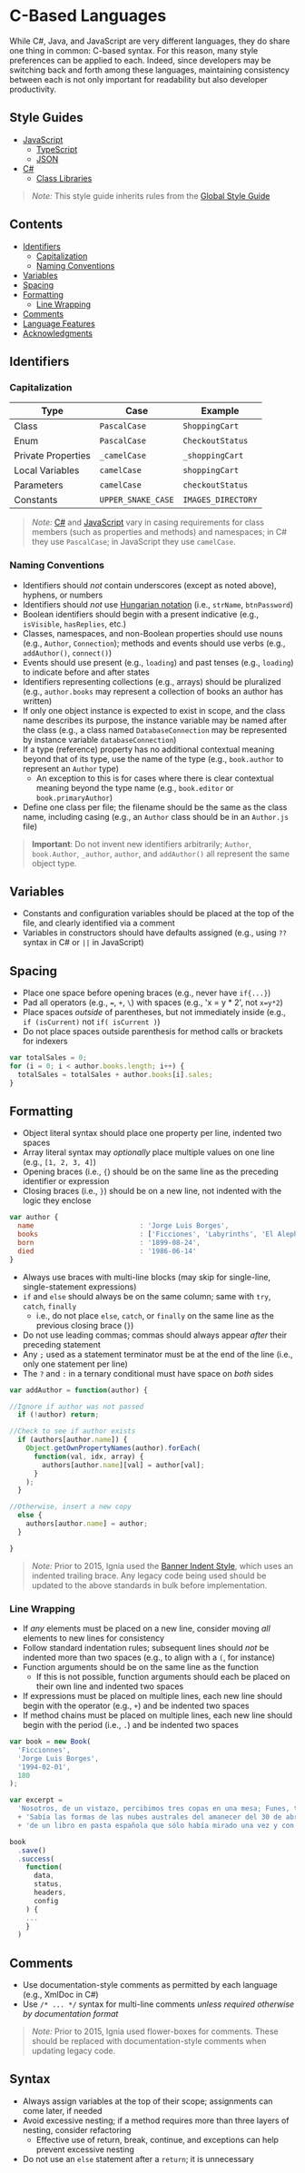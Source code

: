 # C-Based Languages

While C#, Java, and JavaScript are very different languages, they do share one thing in common: C-based syntax. For this reason, many style preferences can be applied to each. Indeed, since developers may be switching back and forth among these languages, maintaining consistency between each is not only important for readability but also developer productivity.

## Style Guides
- [JavaScript](./JavaScript)
  - [TypeScript](./JavaScript/TypeScript.md)
  - [JSON](./JavaScript/JSON.md)
- [C#](./C%23)
  - [Class Libraries](./C%23/Class%20Libraries.md)

> *Note:* This style guide inherits rules from the [Global Style Guide](../README.md)

## Contents
- [Identifiers](#identifiers)
  - [Capitalization](#capitalization)
  - [Naming Conventions](#naming-conventions)
- [Variables](#variables)
- [Spacing](#spacing)
- [Formatting](#formatting)
  - [Line Wrapping](#line-wrapping)
- [Comments](#comments)
- [Language Features](#language-features)
- [Acknowledgments](#acknowledgments)

## Identifiers

### Capitalization
| Type                          | Case                          | Example
| ------------------------------|-------------------------------|-------------------------------
| Class                         | `PascalCase`                  | `ShoppingCart`
| Enum                          | `PascalCase`                  | `CheckoutStatus`
| Private Properties            | `_camelCase`                  | `_shoppingCart`
| Local Variables               | `camelCase`                   | `shoppingCart`
| Parameters                    | `camelCase`                   | `checkoutStatus`
| Constants                     | `UPPER_SNAKE_CASE`            | `IMAGES_DIRECTORY`

> *Note:* [C#](./C%23/README.md) and [JavaScript](./JavaScript/README.md) vary in casing requirements for class members (such as properties and methods) and namespaces; in C# they use `PascalCase`; in JavaScript they use `camelCase`.

### Naming Conventions
- Identifiers should *not* contain underscores (except as noted above), hyphens, or numbers
- Identifiers should *not* use [Hungarian notation](https://msdn.microsoft.com/en-us/library/aa260976%28v=vs.60%29.aspx) (i.e., `strName`, `btnPassword`)
- Boolean identifiers should begin with a present indicative (e.g., `isVisible`, `hasReplies`, etc.)
- Classes, namespaces, and non-Boolean properties should use nouns (e.g., `Author`, `Connection`); methods and events should use verbs (e.g., `addAuthor()`, `connect()`)
- Events should use present (e.g., `loading`) and past tenses (e.g., `loading`) to indicate before and after states
- Identifiers representing collections (e.g., arrays) should be pluralized (e.g., `author.books` may represent a collection of books an author has written)
- If only one object instance is expected to exist in scope, and the class name describes its purpose, the instance variable may be named after the class (e.g., a class named `DatabaseConnection` may be represented by instance variable `databaseConnection`)
- If a type (reference) property has no additional contextual meaning beyond that of its type, use the name of the type (e.g., `book.author` to represent an `Author` type)
  - An exception to this is for cases where there is clear contextual meaning beyond the type name (e.g., `book.editor` or `book.primaryAuthor`)
- Define one class per file; the filename should be the same as the class name, including casing (e.g., an `Author` class should be in an `Author.js` file)

> **Important**: Do not invent new identifiers arbitrarily; `Author`, `book.Author`, `_author`, `author`, and `addAuthor()` all represent the same object type.

## Variables
- Constants and configuration variables should be placed at the top of the file, and clearly identified via a comment
- Variables in constructors should have defaults assigned (e.g., using `??` syntax in C# or `||` in JavaScript)

## Spacing
- Place one space before opening braces (e.g., never have `if{...}`)
- Pad all operators (e.g., `=`, `+`, `\`) with spaces (e.g., 'x = y * 2', not `x=y*2`)
- Place spaces *outside* of parentheses, but not immediately inside (e.g., `if (isCurrent)` not `if( isCurrent )`)
- Do not place spaces outside parenthesis for method calls or brackets for indexers

```js
var totalSales = 0;
for (i = 0; i < author.books.length; i++) {
  totalSales = totalSales + author.books[i].sales;
}
```

## Formatting
- Object literal syntax should place one property per line, indented two spaces
- Array literal syntax may *optionally* place multiple values on one line (e.g., `[1, 2, 3, 4]`)
- Opening braces (i.e., `{`) should be on the same line as the preceding identifier or expression
- Closing braces (i.e., `}`) should be on a new line, not indented with the logic they enclose

```js
var author {
  name                          : 'Jorge Luis Borges',
  books                         : ['Ficciones', 'Labyrinths', 'El Aleph', 'Poesía completa'],
  born                          : '1899-08-24',
  died                          : '1986-06-14'
}
```

- Always use braces with multi-line blocks (may skip for single-line, single-statement expressions)
- `if` and `else` should always be on the same column; same with `try`, `catch`, `finally`
  - i.e., do not place `else`, `catch`, or `finally` on the same line as the previous closing brace (`}`)
- Do not use leading commas; commas should always appear *after* their preceding statement
- Any `;` used as a statement terminator must be at the end of the line (i.e., only one statement per line)
- The `?` and `:` in a ternary conditional must have space on *both* sides

```js
var addAuthor = function(author) {

//Ignore if author was not passed
  if (!author) return;

//Check to see if author exists
  if (authors[author.name]) {
    Object.getOwnPropertyNames(author).forEach(
      function(val, idx, array) {
        authors[author.name][val] = author[val];
      }
    );
  }

//Otherwise, insert a new copy
  else {
    authors[author.name] = author;
  }

}
```

> *Note:* Prior to 2015, Ignia used the [Banner Indent Style](http://en.wikipedia.org/wiki/Indent_style#Banner_style), which uses an indented trailing brace. Any legacy code being used should be updated to the above standards in bulk before implementation.

<!-- http://en.wikipedia.org/wiki/Indent_style#Variant:_Stroustrup -->

### Line Wrapping
- If *any* elements must be placed on a new line, consider moving *all* elements to new lines for consistency
- Follow standard indentation rules; subsequent lines should *not* be indented more than two spaces (e.g., to align with a `(`, for instance)
- Function arguments should be on the same line as the function
  - If this is not possible, function arguments should each be placed on their own line and indented two spaces
- If expressions must be placed on multiple lines, each new line should begin with the operator (e.g., `+`) and be indented two spaces
- If method chains must be placed on multiple lines, each new line should begin with the period (i.e., `.`) and be indented two spaces

```js
var book = new Book(
  'Ficcionnes',
  'Jorge Luis Borges',
  '1994-02-01',
  180
);

var excerpt =
  'Nosotros, de un vistazo, percibimos tres copas en una mesa; Funes, todos los vástagos y racimos y frutos que comprende una parra. '
  + 'Sabía las formas de las nubes australes del amanecer del 30 de abril de 1882 y podía com- pararlas en el recuerdo con las vetas '
  + 'de un libro en pasta española que sólo había mirado una vez y con las líneas de la espuma que un remo levantó en el Río Negro la víspera de la acción del Quebracho.';

book
  .save()
  .success(
    function(
      data,
      status,
      headers,
      config
    ) {
    ...
    }
  )
```

## Comments
- Use documentation-style comments as permitted by each language (e.g., XmlDoc in C#)
- Use `/* ... */` syntax for multi-line comments *unless required otherwise by documentation format*

> *Note:* Prior to 2015, Ignia used flower-boxes for comments. These should be replaced with documentation-style comments when updating legacy code.

## Syntax
- Always assign variables at the top of their scope; assignments can come later, if needed
- Avoid excessive nesting; if a method requires more than three layers of nesting, consider refactoring
  - Effective use of return, break, continue, and exceptions can help prevent excessive nesting
- Do not use an `else` statement after a `return`; it is unnecessary




